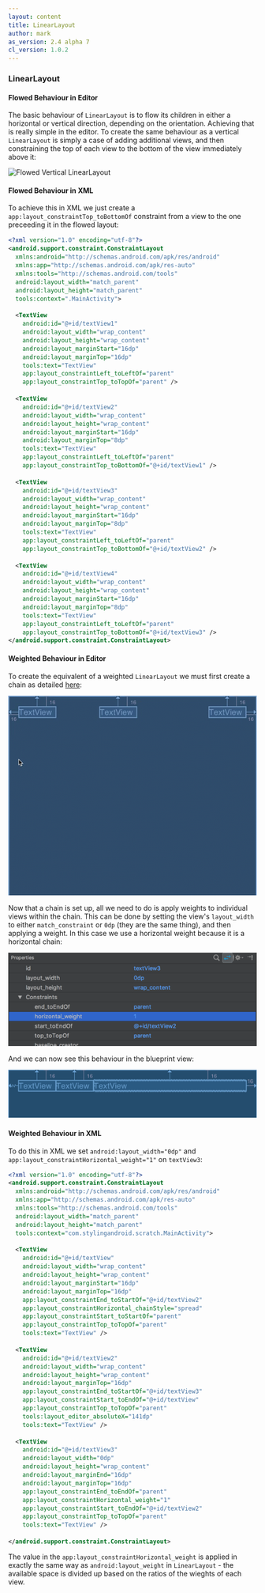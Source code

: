 ```yaml
---
layout: content
title: LinearLayout
author: mark
as_version: 2.4 alpha 7
cl_version: 1.0.2
---
```


### LinearLayout

#### Flowed Behaviour in Editor
The basic behaviour of `LinearLayout` is to flow its children in either a horizontal or vertical direction, depending on the orientation. Achieving that is really simple in the editor. To create the same behaviour as a vertical `LinearLayout` is simply a case of adding additional views, and then constraining the top of each view to the bottom of the view immediately above it:

![Flowed Vertical `LinearLayout`](../assets/images/layouts/linear_layout_flowed.gif)

#### Flowed Behaviour in XML
 
To achieve this in XML we just create a `app:layout_constraintTop_toBottomOf` constraint from a view to the one preceeding it in the flowed layout:

```xml
<?xml version="1.0" encoding="utf-8"?>
<android.support.constraint.ConstraintLayout 
  xmlns:android="http://schemas.android.com/apk/res/android"
  xmlns:app="http://schemas.android.com/apk/res-auto"
  xmlns:tools="http://schemas.android.com/tools"
  android:layout_width="match_parent"
  android:layout_height="match_parent"
  tools:context=".MainActivity">

  <TextView
    android:id="@+id/textView1"
    android:layout_width="wrap_content"
    android:layout_height="wrap_content"
    android:layout_marginStart="16dp"
    android:layout_marginTop="16dp"
    tools:text="TextView"
    app:layout_constraintLeft_toLeftOf="parent"
    app:layout_constraintTop_toTopOf="parent" />

  <TextView
    android:id="@+id/textView2"
    android:layout_width="wrap_content"
    android:layout_height="wrap_content"
    android:layout_marginStart="16dp"
    android:layout_marginTop="8dp"
    tools:text="TextView"
    app:layout_constraintLeft_toLeftOf="parent"
    app:layout_constraintTop_toBottomOf="@+id/textView1" />

  <TextView
    android:id="@+id/textView3"
    android:layout_width="wrap_content"
    android:layout_height="wrap_content"
    android:layout_marginStart="16dp"
    android:layout_marginTop="8dp"
    tools:text="TextView"
    app:layout_constraintLeft_toLeftOf="parent"
    app:layout_constraintTop_toBottomOf="@+id/textView2" />

  <TextView
    android:id="@+id/textView4"
    android:layout_width="wrap_content"
    android:layout_height="wrap_content"
    android:layout_marginStart="16dp"
    android:layout_marginTop="8dp"
    tools:text="TextView"
    app:layout_constraintLeft_toLeftOf="parent"
    app:layout_constraintTop_toBottomOf="@+id/textView3" />
</android.support.constraint.ConstraintLayout>
```

#### Weighted Behaviour in Editor

To create the equivalent of a weighted `LinearLayout` we must first create a chain as detailed [here](../basics/create_chains.md):

![Create Chain](../assets/images/basics/chains_create.gif)

Now that a chain is set up, all we need to do is apply weights to individual views within the chain. This can be done by setting the view's `layout_width` to either `match_constraint` or `0dp` (they are the same thing), and then applying a weight. In this case we use a horizontal weight because it is a horizontal chain:

![Chain Weight](../assets/images/basics/chains_weight_properties.png)

And we can now see this behaviour in the blueprint view:

![Chain weight](../assets/images/basics/chains_weight.png)
 
#### Weighted Behaviour in XML

To do this in XML we set `android:layout_width="0dp"` and `app:layout_constraintHorizontal_weight="1"` on `textView3`:

```xml
<?xml version="1.0" encoding="utf-8"?>
<android.support.constraint.ConstraintLayout
  xmlns:android="http://schemas.android.com/apk/res/android"
  xmlns:app="http://schemas.android.com/apk/res-auto"
  xmlns:tools="http://schemas.android.com/tools"
  android:layout_width="match_parent"
  android:layout_height="match_parent"
  tools:context="com.stylingandroid.scratch.MainActivity">

  <TextView
    android:id="@+id/textView"
    android:layout_width="wrap_content"
    android:layout_height="wrap_content"
    android:layout_marginStart="16dp"
    android:layout_marginTop="16dp"
    app:layout_constraintEnd_toStartOf="@+id/textView2"
    app:layout_constraintHorizontal_chainStyle="spread"
    app:layout_constraintStart_toStartOf="parent"
    app:layout_constraintTop_toTopOf="parent"
    tools:text="TextView" />

  <TextView
    android:id="@+id/textView2"
    android:layout_width="wrap_content"
    android:layout_height="wrap_content"
    android:layout_marginTop="16dp"
    app:layout_constraintEnd_toStartOf="@+id/textView3"
    app:layout_constraintStart_toEndOf="@+id/textView"
    app:layout_constraintTop_toTopOf="parent"
    tools:layout_editor_absoluteX="141dp"
    tools:text="TextView" />

  <TextView
    android:id="@+id/textView3"
    android:layout_width="0dp"
    android:layout_height="wrap_content"
    android:layout_marginEnd="16dp"
    android:layout_marginTop="16dp"
    app:layout_constraintEnd_toEndOf="parent"
    app:layout_constraintHorizontal_weight="1"
    app:layout_constraintStart_toEndOf="@+id/textView2"
    app:layout_constraintTop_toTopOf="parent"
    tools:text="TextView" />

</android.support.constraint.ConstraintLayout>
```

The value in the `app:layout_constraintHorizontal_weight` is applied in exactly the same way as `android:layout_weight` in `LinearLayout` - the available space is divided up based on the ratios of the wieghts of each view. 
